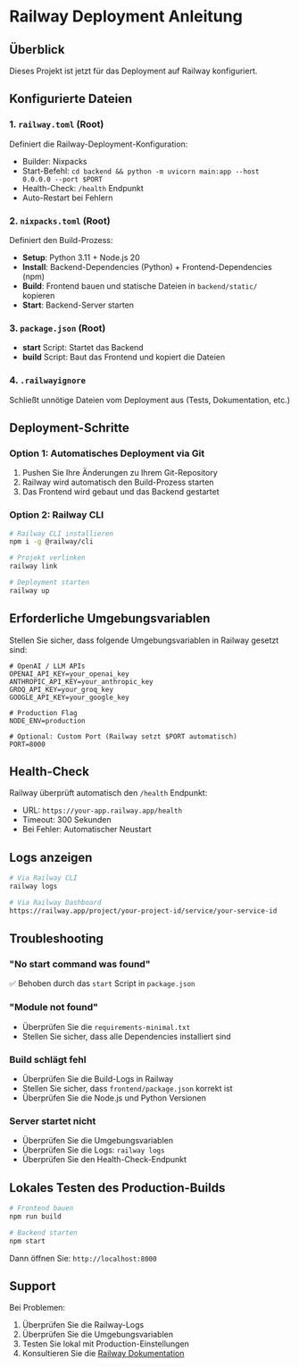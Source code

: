 # Railway Deployment Anleitung

## Überblick
Dieses Projekt ist jetzt für das Deployment auf Railway konfiguriert.

## Konfigurierte Dateien

### 1. `railway.toml` (Root)
Definiert die Railway-Deployment-Konfiguration:
- Builder: Nixpacks
- Start-Befehl: `cd backend && python -m uvicorn main:app --host 0.0.0.0 --port $PORT`
- Health-Check: `/health` Endpunkt
- Auto-Restart bei Fehlern

### 2. `nixpacks.toml` (Root)
Definiert den Build-Prozess:
- **Setup**: Python 3.11 + Node.js 20
- **Install**: Backend-Dependencies (Python) + Frontend-Dependencies (npm)
- **Build**: Frontend bauen und statische Dateien in `backend/static/` kopieren
- **Start**: Backend-Server starten

### 3. `package.json` (Root)
- **start** Script: Startet das Backend
- **build** Script: Baut das Frontend und kopiert die Dateien

### 4. `.railwayignore`
Schließt unnötige Dateien vom Deployment aus (Tests, Dokumentation, etc.)

## Deployment-Schritte

### Option 1: Automatisches Deployment via Git
1. Pushen Sie Ihre Änderungen zu Ihrem Git-Repository
2. Railway wird automatisch den Build-Prozess starten
3. Das Frontend wird gebaut und das Backend gestartet

### Option 2: Railway CLI
```bash
# Railway CLI installieren
npm i -g @railway/cli

# Projekt verlinken
railway link

# Deployment starten
railway up
```

## Erforderliche Umgebungsvariablen

Stellen Sie sicher, dass folgende Umgebungsvariablen in Railway gesetzt sind:

```
# OpenAI / LLM APIs
OPENAI_API_KEY=your_openai_key
ANTHROPIC_API_KEY=your_anthropic_key
GROQ_API_KEY=your_groq_key
GOOGLE_API_KEY=your_google_key

# Production Flag
NODE_ENV=production

# Optional: Custom Port (Railway setzt $PORT automatisch)
PORT=8000
```

## Health-Check

Railway überprüft automatisch den `/health` Endpunkt:
- URL: `https://your-app.railway.app/health`
- Timeout: 300 Sekunden
- Bei Fehler: Automatischer Neustart

## Logs anzeigen

```bash
# Via Railway CLI
railway logs

# Via Railway Dashboard
https://railway.app/project/your-project-id/service/your-service-id
```

## Troubleshooting

### "No start command was found"
✅ Behoben durch das `start` Script in `package.json`

### "Module not found"
- Überprüfen Sie die `requirements-minimal.txt`
- Stellen Sie sicher, dass alle Dependencies installiert sind

### Build schlägt fehl
- Überprüfen Sie die Build-Logs in Railway
- Stellen Sie sicher, dass `frontend/package.json` korrekt ist
- Überprüfen Sie die Node.js und Python Versionen

### Server startet nicht
- Überprüfen Sie die Umgebungsvariablen
- Überprüfen Sie die Logs: `railway logs`
- Überprüfen Sie den Health-Check-Endpunkt

## Lokales Testen des Production-Builds

```bash
# Frontend bauen
npm run build

# Backend starten
npm start
```

Dann öffnen Sie: `http://localhost:8000`

## Support

Bei Problemen:
1. Überprüfen Sie die Railway-Logs
2. Überprüfen Sie die Umgebungsvariablen
3. Testen Sie lokal mit Production-Einstellungen
4. Konsultieren Sie die [Railway Dokumentation](https://docs.railway.app)

